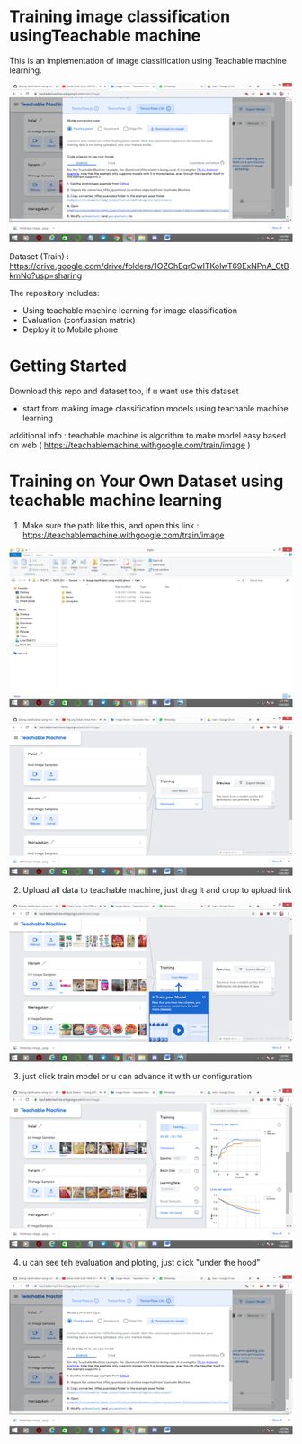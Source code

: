 # Training image classification usingTeachable machine

This is an implementation of image classification using Teachable machine learning.

![testing evaluation](assets/6.PNG)

Dataset (Train) : https://drive.google.com/drive/folders/1OZChEqrCwlTKolwT69ExNPnA_CtBkmNo?usp=sharing

The repository includes:
* Using teachable machine learning for image classification 
* Evaluation (confussion matrix) 
* Deploy it to Mobile phone 


# Getting Started
Download this repo and dataset too, if u want use this dataset
* start from making image classification models using teachable machine learning 

additional info :
teachable machine is algorithm to make model easy based on web ( https://teachablemachine.withgoogle.com/train/image )


# Training on Your Own Dataset using teachable machine learning

1. Make sure the path like this, and open this link : https://teachablemachine.withgoogle.com/train/image

![Important Path](assets/2.PNG)

![u can see the UI from teachable Machine ](assets/3.PNG)

2. Upload all data to teachable machine, just drag it and drop to upload link 

![upload all data halal haram meragukan ](assets/4.PNG)

3. just click train model or u can advance it with ur configuration

![training configuration](assets/5.PNG)

4. u can see teh evaluation and ploting, just click "under the hood" 

![testing evaluation](assets/6.PNG)

